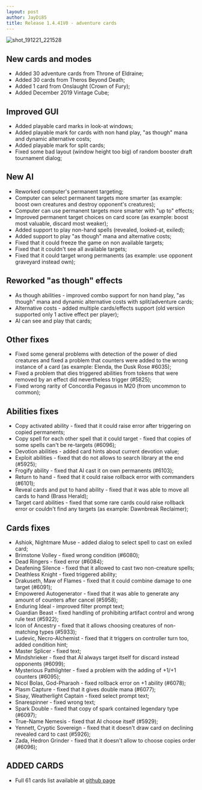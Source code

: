 ```yaml
---
layout: post
author: JayDi85
title: Release 1.4.41V0 - adventure cards
---
```

![shot_191221_221528](https://user-images.githubusercontent.com/8344157/71311999-77393980-243f-11ea-966d-51eef9336860.png)

## New cards and modes
* Added 30 adventure cards from Throne of Eldraine;
* Added 30 cards from Theros Beyond Death;
* Added 1 card from Onslaught (Crown of Fury);
* Added December 2019 Vintage Cube;

## Improved GUI
* Added playable card marks in look-at windows;
* Added playable mark for cards with non hand play, "as though" mana and dynamic alternative costs;
* Added playable mark for split cards;
* Fixed some bad layout (window height too big) of random booster draft tournament dialog;

## New AI
* Reworked computer's permanent targeting;
* Computer can select permanent targets more smarter (as example: boost own creatures and destroy opponent's creatures);
* Computer can use permanent targets more smarter with "up to" effects;
* Improved permanent target choices on card score (as example: boost most valuable, discard most weaker);
* Added support to play non-hand spells (revealed, looked-at, exiled);
* Added support to play "as though" mana and alternative costs;
* Fixed that it could freeze the game on non available targets;
* Fixed that it couldn't see all available targets;
* Fixed that it could target wrong permanents (as example: use opponent graveyard instead own);

## Reworked "as though" effects
* As though abilities - improved combo support for non hand play, "as though" mana and dynamic alternative costs with split/adventure cards;
* Alternative costs - added multiple cards/effects support (old version supported only 1 active effect per player);
* AI can see and play that cards;

## Other fixes
* Fixed some general problems with detection of the power of died creatures and fixed a problem that counters were added to the wrong instance of a card (as example: Elenda, the Dusk Rose #6035);
* Fixed a problem that dies triggered abilities from tokens that were removed by an effect did nevertheless trigger (#5825);
* Fixed wrong rarity of Concordia Pegasus in M20 (from uncommon to common);

## Abilities fixes
* Copy activated ability - fixed that it could raise error after triggering on copied permanents;
* Copy spell for each other spell that it could target - fixed that copies of some spells can't be re-targets (#6096); 
* Devotion abilities - added card hints about current devotion value;
* Exploit abilities - fixed that do not allows to search library at the end (#5925);
* Frogify ability - fixed that AI cast it on own permanents (#6103);
* Return to hand - fixed that it could raise rollback error with commanders (#6101);
* Reveal cards and put to hand ability - fixed that it was able to move all cards to hand (Brass Herald);
* Target card abilities - fixed that some rare cards could raise rollback error or couldn't find any targets (as example: Dawnbreak Reclaimer);

## Cards fixes
* Ashiok, Nightmare Muse  - added dialog to select spell to cast on exiled card;
* Brimstone Volley - fixed wrong condition (#6080);
* Dead Ringers - fixed error (#6084);
* Deafening Silence - fixed that it allowed to cast two non-creature spells;
* Deathless Knight - fixed triggered ability;
* Drakuseth, Maw of Flames  - fixed that it could combine damage to one target (#6091);
* Empowered Autogenerator - fixed that it was able to generate any amount of counters after cancel (#5958);
* Enduring Ideal - improved filter prompt text;
* Guardian Beast - fixed handling of prohibiting artifact control and wrong rule text (#5922);
* Icon of Ancestry - fixed that it allows choosing creatures of non-matching types (#5933);
* Ludevic, Necro-Alchemist - fixed that it triggers on controller turn too, added condition hint;
* Master Splicer - fixed text;
* Mindshrieker - fixed that AI always target itself for discard instead opponents (#6099);
* Mysterious Pathlighter - fixed a problem with the adding of +1/+1 counters (#6095);
* Nicol Bolas, God-Pharaoh - fixed rollback error on +1 ability (#6078);
* Plasm Capture - fixed that it gives double mana (#6077);
* Sisay, Weatherlight Captain - fixed select prompt text;
* Snarespinner - fixed wrong text;
* Spark Double - fixed that copy of spark contained legendary type (#6097);
* True-Name Nemesis - fixed that AI choose itself (#5929);
* Yennett, Cryptic Sovereign - fixed that it doesn't draw card on declining revealed card to cast (#5926);
* Zada, Hedron Grinder - fixed that it doesn't allow to choose copies order (#6096);

## ADDED CARDS
* Full 61 cards list available at [github page](https://github.com/magefree/mage/wiki/Release-1.4.41#release1441v0-2019-12-21)